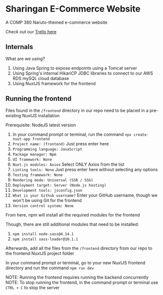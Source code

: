 # Sharingan E-Commerce Website
A COMP 380 Naruto-themed e-commerce website

Check out our [Trello here](https://trello.com/b/Yb0DRvci/e-commerce-website "Sharingan E-Commerce")

## Internals
What are we using?

1. Using Java Spring to expose endpoints using a Tomcat server
2. Using Spring's internal HikariCP JDBC libraries to connect to our AWS RDS mySQL cloud database
3. Using NuxtJS framework for the frontend

## Running the frontend
Files found in the `/frontend` directory in our repo need to be placed in a pre-existing NuxtJS installation

Prerequisite: NodeJS latest version

1. In your command prompt or terminal, run the command `npx create-nuxt-app frontend`
2. `Project name: (frontend)` Just press enter here
3. `Programming language: JavaScript`
4. `Package manager: Npm`
5. `UI framework: None`
6. `Nuxt.js modules: Axios` Select ONLY Axios from the list
7. `Linting tools: None` Just press enter here without selecting any options
8. `Testing framework: None`
9. `Rendering mode: Universal (SSR / SSG)`
10. `Deployment target: Server (Node.js hosting)`
11. `Development tools: jsconfig.json`
12. `What is your Github username?` Enter your GitHub username, though we won't be using Git for the frontend
13. `Version control system: None`

From here, npm will install all the required modules for the frontend

Though, there are still additional modules that need to be installed:

1. `npm install node-sass@4.14.1`
2. `npm install sass-loader@10.1.1`

Afterwards, add all the files from the `/frontend` directory from our repo to the frontend NuxtJS project folder

In your command prompt or terminal, go to your new NuxtJS frontend directory and run the command `npm run dev`

NOTE: Running the frontend requires running the backend concurrently
NOTE: To stop running the frontend, in the command prompt or terminal use `CTRL + C` to stop the server
